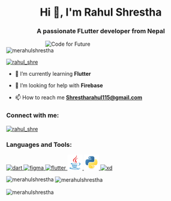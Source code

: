 <h1 align="center">Hi 👋, I'm Rahul Shrestha</h1>
<h3 align="center">A passionate FLutter developer from Nepal</h3>

<img align="right" alt="Code for Future"  width="400" src="![image](https://user-images.githubusercontent.com/113322042/200001084-85b04f3d-440a-42a8-9095-30ea5151ecd6.png) ">                            

<p align="left"> <img src="https://komarev.com/ghpvc/?username=merahulshrestha&label=Profile%20views&color=0e75b6&style=flat" alt="merahulshrestha" /> </p>

<p align="left"> <a href="https://twitter.com/rahul_shre" target="blank"><img src="https://img.shields.io/twitter/follow/rahul_shre?logo=twitter&style=for-the-badge" alt="rahul_shre" /></a> </p>

- 🌱 I’m currently learning **Flutter**

- 🤝 I’m looking for help with **Firebase**

- 📫 How to reach me **Shrestharahul115@gmail.com**

<h3 align="left">Connect with me:</h3>
<p align="left">
<a href="https://twitter.com/rahul_shre" target="blank"><img align="center" src="https://raw.githubusercontent.com/rahuldkjain/github-profile-readme-generator/master/src/images/icons/Social/twitter.svg" alt="rahul_shre" height="30" width="40" /></a>
</p>

<h3 align="left">Languages and Tools:</h3>
<p align="left"> <a href="https://dart.dev" target="_blank" rel="noreferrer"> <img src="https://www.vectorlogo.zone/logos/dartlang/dartlang-icon.svg" alt="dart" width="40" height="40"/> </a> <a href="https://www.figma.com/" target="_blank" rel="noreferrer"> <img src="https://www.vectorlogo.zone/logos/figma/figma-icon.svg" alt="figma" width="40" height="40"/> </a> <a href="https://flutter.dev" target="_blank" rel="noreferrer"> <img src="https://www.vectorlogo.zone/logos/flutterio/flutterio-icon.svg" alt="flutter" width="40" height="40"/> </a> <a href="https://www.java.com" target="_blank" rel="noreferrer"> <img src="https://raw.githubusercontent.com/devicons/devicon/master/icons/java/java-original.svg" alt="java" width="40" height="40"/> </a> <a href="https://www.python.org" target="_blank" rel="noreferrer"> <img src="https://raw.githubusercontent.com/devicons/devicon/master/icons/python/python-original.svg" alt="python" width="40" height="40"/> </a> <a href="https://www.adobe.com/products/xd.html" target="_blank" rel="noreferrer"> <img src="https://cdn.worldvectorlogo.com/logos/adobe-xd.svg" alt="xd" width="40" height="40"/> </a> </p>

<p><img align="left" src="https://github-readme-stats.vercel.app/api/top-langs?username=merahulshrestha&show_icons=true&locale=en&layout=compact" alt="merahulshrestha" /></p>

<p>&nbsp;<img align="center" src="https://github-readme-stats.vercel.app/api?username=merahulshrestha&show_icons=true&locale=en" alt="merahulshrestha" /></p>

<p><img align="center" src="https://github-readme-streak-stats.herokuapp.com/?user=merahulshrestha&" alt="merahulshrestha" /></p>
